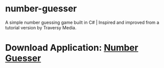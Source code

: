 # number-guesser
A simple number guessing game built in C# | Inspired and improved from a tutorial version by Traversy Media.

# Download Application: [Number Guesser](https://github.com/smeraldoflower/number-guesser/raw/main/bin/Debug/NumberGuesser.exe)
